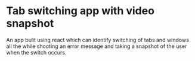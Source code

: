 # Tab switching app with video snapshot 

An app bulit using react which can identify switching of tabs and windows all the while shooting an error message and taking a snapshot of the user when the switch occurs. 
